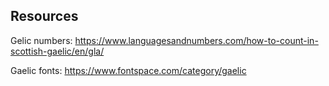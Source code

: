 ## Resources

Gelic numbers:
https://www.languagesandnumbers.com/how-to-count-in-scottish-gaelic/en/gla/

Gaelic fonts:
https://www.fontspace.com/category/gaelic
